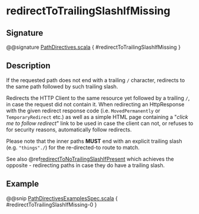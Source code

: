 # redirectToTrailingSlashIfMissing

## Signature

@@signature [PathDirectives.scala](../../../../../../../../../akka-http/src/main/scala/akka/http/scaladsl/server/directives/PathDirectives.scala) { #redirectToTrailingSlashIfMissing }

## Description

If the requested path does not end with a trailing `/` character,
redirects to the same path followed by such trailing slash.

Redirects the HTTP Client to the same resource yet followed by a trailing `/`, in case the request did not contain it.
When redirecting an HttpResponse with the given redirect response code (i.e. `MovedPermanently` or `TemporaryRedirect`
etc.) as well as a simple HTML page containing a "*click me to follow redirect*" link to be used in case the client can not,
or refuses to for security reasons, automatically follow redirects.

Please note that the inner paths **MUST** end with an explicit trailing slash (e.g. `"things"./`) for the
re-directed-to route to match.

See also @ref[redirectToNoTrailingSlashIfPresent](redirectToNoTrailingSlashIfPresent.md) which achieves the opposite - redirecting paths in case they do have a trailing slash.

## Example

@@snip [PathDirectivesExamplesSpec.scala]($test$/scala/docs/http/scaladsl/server/directives/PathDirectivesExamplesSpec.scala) { #redirectToTrailingSlashIfMissing-0 }
